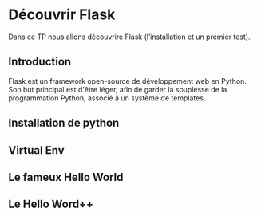 # Découvrir Flask

Dans ce TP nous allons découvrire Flask (l’installation et un premier test).

## Introduction

Flask est un framework open-source de développement web en Python. Son but principal est d'être léger, afin de garder la souplesse de la programmation Python, associé à un système de templates.

## Installation de python

## Virtual Env

## Le fameux Hello World

## Le Hello Word++
